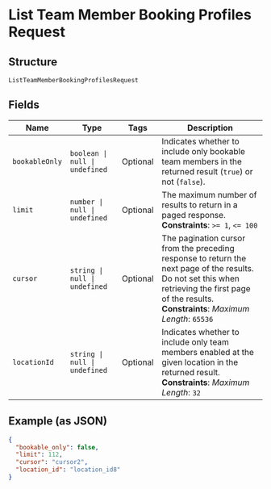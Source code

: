 
# List Team Member Booking Profiles Request

## Structure

`ListTeamMemberBookingProfilesRequest`

## Fields

| Name | Type | Tags | Description |
|  --- | --- | --- | --- |
| `bookableOnly` | `boolean \| null \| undefined` | Optional | Indicates whether to include only bookable team members in the returned result (`true`) or not (`false`). |
| `limit` | `number \| null \| undefined` | Optional | The maximum number of results to return in a paged response.<br/>**Constraints**: `>= 1`, `<= 100` |
| `cursor` | `string \| null \| undefined` | Optional | The pagination cursor from the preceding response to return the next page of the results. Do not set this when retrieving the first page of the results.<br/>**Constraints**: *Maximum Length*: `65536` |
| `locationId` | `string \| null \| undefined` | Optional | Indicates whether to include only team members enabled at the given location in the returned result.<br/>**Constraints**: *Maximum Length*: `32` |

## Example (as JSON)

```json
{
  "bookable_only": false,
  "limit": 112,
  "cursor": "cursor2",
  "location_id": "location_id8"
}
```

